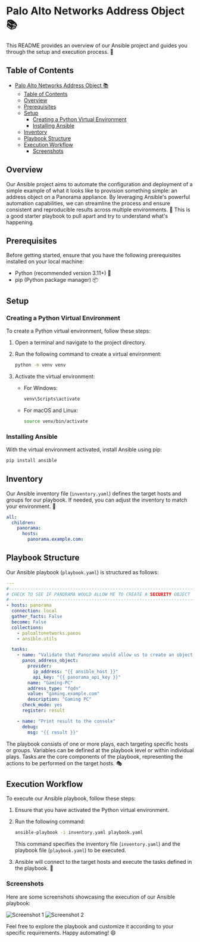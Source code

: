 # Palo Alto Networks Address Object 📚

This README provides an overview of our Ansible project and guides you through the setup and execution process. 🚀

## Table of Contents

- [Palo Alto Networks Address Object 📚](#palo-alto-networks-address-object-)
  - [Table of Contents](#table-of-contents)
  - [Overview](#overview)
  - [Prerequisites](#prerequisites)
  - [Setup](#setup)
    - [Creating a Python Virtual Environment](#creating-a-python-virtual-environment)
    - [Installing Ansible](#installing-ansible)
  - [Inventory](#inventory)
  - [Playbook Structure](#playbook-structure)
  - [Execution Workflow](#execution-workflow)
    - [Screenshots](#screenshots)

## Overview

Our Ansible project aims to automate the configuration and deployment of a simple example of what it looks like to provision something simple: an address object on a Panorama appliance. By leveraging Ansible's powerful automation capabilities, we can streamline the process and ensure consistent and reproducible results across multiple environments. 🎯 This is a good starter playbook to pull apart and try to understand what's happening.

## Prerequisites

Before getting started, ensure that you have the following prerequisites installed on your local machine:

- Python (recommended version 3.11+) 🐍
- pip (Python package manager) 📦

## Setup

### Creating a Python Virtual Environment

To create a Python virtual environment, follow these steps:

1. Open a terminal and navigate to the project directory.
2. Run the following command to create a virtual environment:

   ```bash
   python -m venv venv
   ```

3. Activate the virtual environment:

   - For Windows:

     ```bash
     venv\Scripts\activate
     ```

   - For macOS and Linux:

     ```bash
     source venv/bin/activate
     ```

### Installing Ansible

With the virtual environment activated, install Ansible using pip:

```bash
pip install ansible
```

## Inventory

Our Ansible inventory file (`inventory.yaml`) defines the target hosts and groups for our playbook. If needed, you can adjust the inventory to match your environment. 📝

```yaml
all:
  children:
    panorama:
      hosts:
        panorama.example.com:
```

## Playbook Structure

Our Ansible playbook (`playbook.yaml`) is structured as follows:

```yaml
---
#------------------------------------------------------------------------
# CHECK TO SEE IF PANORAMA WOULD ALLOW ME TO CREATE A SECURITY OBJECT
#------------------------------------------------------------------------
- hosts: panorama
  connection: local
  gather_facts: False
  become: False
  collections:
    - paloaltonetworks.panos
    - ansible.utils

  tasks:
    - name: "Validate that Panorama would allow us to create an object, check mode"
      panos_address_object:
        provider:
          ip_address: "{{ ansible_host }}"
          api_key: "{{ panorama_api_key }}"
        name: "Gaming-PC"
        address_type: "fqdn"
        value: "gaming.example.com"
        description: "Gaming PC"
      check_mode: yes
      register: result

    - name: "Print result to the console"
      debug:
        msg: "{{ result }}"
```

The playbook consists of one or more plays, each targeting specific hosts or groups. Variables can be defined at the playbook level or within individual plays. Tasks are the core components of the playbook, representing the actions to be performed on the target hosts. 🎭

## Execution Workflow

To execute our Ansible playbook, follow these steps:

1. Ensure that you have activated the Python virtual environment.
2. Run the following command:

   ```bash
   ansible-playbook -i inventory.yaml playbook.yaml
   ```

   This command specifies the inventory file (`inventory.yaml`) and the playbook file (`playbook.yaml`) to be executed.

3. Ansible will connect to the target hosts and execute the tasks defined in the playbook. 🚀

### Screenshots

Here are some screenshots showcasing the execution of our Ansible playbook:

![Screenshot 1](screenshots/screenshot1.png)
![Screenshot 2](screenshots/screenshot2.png)

Feel free to explore the playbook and customize it according to your specific requirements. Happy automating! 😄

